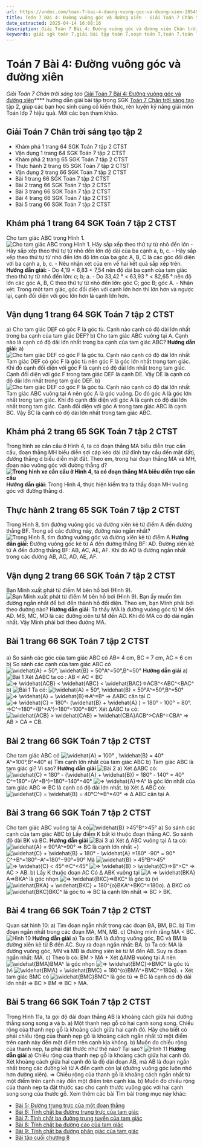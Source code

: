 ```yaml
---
url: https://vndoc.com/toan-7-bai-4-duong-vuong-goc-va-duong-xien-285497
title: Toán 7 Bài 4: Đường vuông góc và đường xiên - Giải Toán 7 Chân trời sáng tạo - VnDoc.com
date_extracted: 2025-04-14 16:08:16
description: Giải Toán 7 Bài 4: Đường vuông góc và đường xiên Chân trời sáng tạo bao gồm đáp án và lời giải chi tiết cho từng bài tập trong SGK Toán 7 cho các em học sinh tham khảo luyện Giải Toán 7 hiệu quả.
keywords: giải sgk toán 7,giải bài tập toán 7,soạn toán 7,toán 7,toán lớp 7,giải toán 7,sgk toán 7,toan 7,giai toan 7,toán 7 tập 2,toán lớp 7 tập 2,bài tập toán lớp 7,giải bài tập toán lớp 7,sgk toán 7 tập 2,toán 7 chân trời sáng tạo,giải toán 7 chân trời sáng tạo,soạn Toán 7 chân trời sáng tạo,toán 7 ctst,Toán 7 Bài 4 Đường vuông góc và đường xiên,Toán 7 Bài 4 Đường vuông góc và đường xiên ctst,Giải Toán 7 Bài 4 Đường vuông góc và đường xiên
---
```


# Toán 7 Bài 4: Đường vuông góc và đường xiên
 _Giải Toán 7 Chân trời sáng tạo_
[Giải Toán 7 Bài 4: Đường vuông góc và đường xiên](<https://vndoc.com/toan-7-bai-4-duong-vuong-goc-va-duong-xien-285497>)**** hướng dẫn giải bài tập trong SGK [Toán 7 Chân trời sáng tạo](<https://vndoc.com/toan-7-tap-2-ctst>) tập 2, giúp các bạn học sinh củng cố kiến thức, rèn luyện kỹ năng giải môn Toán lớp 7 hiệu quả. Mời các bạn tham khảo.
## Giải Toán 7 Chân trời sáng tạo tập 2
  * Khám phá 1 trang 64 SGK Toán 7 tập 2 CTST 
  * Vận dụng 1 trang 64 SGK Toán 7 tập 2 CTST
  * Khám phá 2 trang 65 SGK Toán 7 tập 2 CTST 
  * Thực hành 2 trang 65 SGK Toán 7 tập 2 CTST 
  * Vận dụng 2 trang 66 SGK Toán 7 tập 2 CTST 
  * Bài 1 trang 66 SGK Toán 7 tập 2 CTST
  * Bài 2 trang 66 SGK Toán 7 tập 2 CTST
  * Bài 3 trang 66 SGK Toán 7 tập 2 CTST
  * Bài 4 trang 66 SGK Toán 7 tập 2 CTST
  * Bài 5 trang 66 SGK Toán 7 tập 2 CTST

## **Khám phá 1 trang 64 SGK Toán 7 tập 2 CTST**
Cho tam giác ABC trong Hình 1.
![Cho tam giác ABC trong Hình 1. Hãy sắp xếp theo thứ tự từ nhỏ đến lớn](https://i.vdoc.vn/data/image/2022/12/28/kham-pha-1-trang-64-toan-7-tap-2-144891.png)
\- Hãy sắp xếp theo thứ tự từ nhỏ đến lớn độ dài của ba cạnh a, b, c.
\- Hãy sắp xếp theo thứ tự từ nhỏ đến lớn độ lớn của ba góc A, B, C là các góc đối diện với ba cạnh a, b, c.
\- Nêu nhận xét của em về hai kết quả sắp xếp trên.
**Hướng dẫn giải:**
\- Do 4,19 < 6,83 < 7,54 nên độ dài ba cạnh của tam giác theo thứ tự từ nhỏ đến lớn: c; b; a.
\- Do 33,42 ° < 63,93 ° < 82,65 ° nên độ lớn các góc A, B, C theo thứ tự từ nhỏ đến lớn: góc C; góc B; góc A.
\- Nhận xét: Trong một tam giác, góc đối diện với cạnh lớn hơn thì lớn hơn và ngược lại, cạnh đối diện với góc lớn hơn là cạnh lớn hơn.
## **Vận dụng 1 trang 64 SGK Toán 7 tập 2 CTST**
a\) Cho tam giác DEF có góc F là góc tù. Cạnh nào cạnh có độ dài lớn nhất trong ba cạnh của tam giác DEF?
b\) Cho tam giác ABC vuông tại A. Cạnh nào là cạnh có độ dài lớn nhất trong ba cạnh của tam giác ABC?
**Hướng dẫn giải:**
a\)
![Cho tam giác DEF có góc F là góc tù. Cạnh nào cạnh có độ dài lớn nhất](https://i.vdoc.vn/data/image/2022/12/28/van-dung-1-trang-64-toan-7-tap-2-144893.png)
Tam giác DEF có góc F là góc tù nên góc F là góc lớn nhất trong tam giác.
Khi đó cạnh đối diện với góc F là cạnh có độ dài lớn nhất trong tam giác.
Cạnh đối diện với góc F trong tam giác DEF là cạnh DE.
Vậy DE là cạnh có độ dài lớn nhất trong tam giác DEF.
b\)
![Cho tam giác DEF có góc F là góc tù. Cạnh nào cạnh có độ dài lớn nhất](https://i.vdoc.vn/data/image/2022/12/28/van-dung-1-trang-64-toan-7-tap-2-144894.png)
Tam giác ABC vuông tại A nên góc A là góc vuông.
Do đó góc A là góc lớn nhất trong tam giác.
Khi đó cạnh đối diện với góc A là cạnh có độ dài lớn nhất trong tam giác.
Cạnh đối diện với góc A trong tam giác ABC là cạnh BC.
Vậy BC là cạnh có độ dài lớn nhất trong tam giác ABC.
## **Khám phá 2 trang 65 SGK Toán 7 tập 2 CTST**
Trong hình xe cần cẩu ở Hình 4, ta có đoạn thẳng MA biểu diễn trục cần cẩu, đoạn thẳng MH biểu diễn sợi cáp kéo dài \(từ đỉnh tay cẩu đến mặt đất\), đường thẳng d biểu diễn mặt đất. Theo em, trong hai đoạn thẳng MA và MH, đoạn nào vuông góc với đường thẳng d?
**![Trong hình xe cần cẩu ở Hình 4, ta có đoạn thẳng MA biểu diễn trục cần cẩu](https://i.vdoc.vn/data/image/2022/12/28/kham-pha-2-trang-65-toan-7-tap-2-144895.png)**
**Hướng dẫn giải:**
Trong Hình 4, thực hiện kiểm tra ta thấy đoạn MH vuông góc với đường thẳng d.
## **Thực hành 2 trang 65 SGK Toán 7 tập 2 CTST**
Trong Hình 8, tìm đường vuông góc và đường xiên kẻ từ điểm A đến đường thẳng BF. Trong số các đường này, đường nào ngắn nhất?
![Trong Hình 8, tìm đường vuông góc và đường xiên kẻ từ điểm A](https://i.vdoc.vn/data/image/2022/12/28/thuc-hanh-2-trang-65-toan-7-tap-2-144897.png)
**Hướng dẫn giải:**
Đường vuông góc kẻ từ A đến đường thẳng BF: AD.
Đường xiên kẻ từ A đến đường thẳng BF: AB, AC, AE, AF.
Khi đó AD là đường ngắn nhất trong các đường AB, AC, AD, AE, AF.
## **Vận dụng 2 trang 66 SGK Toán 7 tập 2 CTST**
Bạn Minh xuất phát từ điểm M bên hồ bơi \(Hình 9\).
![Bạn Minh xuất phát từ điểm M bên hồ bơi \(Hình 9\). ](https://i.vdoc.vn/data/image/2022/12/28/van-dung-2-trang-66-toan-7-tap-2-144898.png)
Bạn ấy muốn tìm đường ngắn nhất để bơi đến thành hồ đối diện. Theo em, bạn Minh phải bơi theo đường nào?
**Hướng dẫn giải:**
Ta thấy MA là đường vuông góc từ M đến AD.
MB, MC, MD là các đường xiên từ M đến AD.
Khi đó MA có độ dài ngắn nhất.
Vậy Minh phải bơi theo đường MA.
## Bài 1 **trang 66 SGK Toán 7 tập 2 CTST**
### 
a\) So sánh các góc của tam giác ABC có AB= 4 cm, BC = 7 cm, AC = 6 cm
b\) So sánh các cạnh của tam giác ABC có ![\\widehat{A} = 50°, \\widehat{B} = 50°](https://i.vdoc.vn/data/image/blank.png)A^=50°,B^=50°
**Hướng dẫn giải**
a\)
![Bài 1](https://i.vdoc.vn/data/image/2025/02/28/Toan-7-chuong-8-bai-4-1.jpg)
Xét ∆ABC ta có : AB < AC < BC
![=> \\widehat{ACB} < \\widehat{ABC} < \\widehat{BAC}](https://i.vdoc.vn/data/image/blank.png)=>ACB^<ABC^<BAC^
b\)
![Bài 1](https://i.vdoc.vn/data/image/2025/02/28/Toan-7-chuong-8-bai-4-2.jpg)
Ta có: ![\\widehat{A} = 50°, \\widehat{B} = 50°](https://i.vdoc.vn/data/image/blank.png)A^=50°,B^=50°
![=> \\widehat{A} =  \\widehat{B}](https://i.vdoc.vn/data/image/blank.png)=>A^=B^
=> ∆ABC cân tại C
![=>  \\widehat{C} =   180°- \(\\widehat{B} +  \\widehat{A} \) = 180° - 100° = 80°.](https://i.vdoc.vn/data/image/blank.png)=>C^=180°−\(B^+A^\)=180°−100°=80°.
Xét ∆ABC ta có: ![\\widehat{ACB} > \\widehat{CAB} = \\widehat{CBA}](https://i.vdoc.vn/data/image/blank.png)ACB^>CAB^=CBA^
=> AB > CA = CB.
## Bài 2 **trang 66 SGK Toán 7 tập 2 CTST**
Cho tam giác ABC có ![\\widehat{A} = 100° , \\widehat{B} = 40°](https://i.vdoc.vn/data/image/blank.png)A^=100°,B^=40°
a\) Tìm cạnh lớn nhất của tam giác ABC
b\) Tam giác ABC là tam giác gì? Vì sao?
**Hướng dẫn giải**
![Bài 2](https://i.vdoc.vn/data/image/2025/02/28/Toan-7-chuong-8-bai-4-3.jpg)
a\) Xét ∆ABC có: ![\\widehat{C} = 180° - \(\\widehat{A} + \\widehat{B}\) =  180°  - 140° =  40°](https://i.vdoc.vn/data/image/blank.png)C^=180°−\(A^+B^\)=180°−140°=40°
![=> \\widehat{A}](https://i.vdoc.vn/data/image/blank.png)=>A^ là góc lớn nhất của tam giác ABC
=> BC là cạnh có độ dài lớn nhất.
b\) Xét ∆ ABC có: ![\\widehat{C} = \\widehat{B} = 40°](https://i.vdoc.vn/data/image/blank.png)C^=B^=40°
=> ∆ ABC cân tại A.
## Bài 3 **trang 66 SGK Toán 7 tập 2 CTST**
Cho tam giác ABC vuông tại A có![\\widehat{B} >45°](https://i.vdoc.vn/data/image/blank.png)B^>45°
a\) So sánh các cạnh của tam giác ABC
b\) Lấy điểm K bất kì thuộc đoạn thẳng AC. So sánh độ dài BK và BC.
**Hướng dẫn giải**
![Bài 3](https://i.vdoc.vn/data/image/2025/02/28/Toan-7-chuong-8-bai-4-4.jpg)
a\) Xét ∆ ABC vuông tại A ta có:![\\widehat{A}  = 90°](https://i.vdoc.vn/data/image/blank.png)A^=90°
=> BC là cạnh lớn nhất
+\) ![\\widehat{C} + \\widehat{B} = 180° - \\widehat{A} =180° -90° = 90°](https://i.vdoc.vn/data/image/blank.png)C^+B^=180°−A^=180°−90°=90°
Mà ![\\widehat{B} > 45°](https://i.vdoc.vn/data/image/blank.png)B^>45°
![=> \\widehat{C} < 45°](https://i.vdoc.vn/data/image/blank.png)=>C^<45°
![=> \\widehat{B} > \\widehat{C}](https://i.vdoc.vn/data/image/blank.png)=>B^>C^
=> AC > AB.
b\) Lấy K thuộc đoạn AC
Có ∆ ABK vuông tại ![A => \\widehat{BKA}](https://i.vdoc.vn/data/image/blank.png)A=>BKA^ là góc nhọn
![=> \\widehat{BKC}](https://i.vdoc.vn/data/image/blank.png)=>BKC^ là góc tù \(vì ![\\widehat{BKA} +  \\widehat{BKC} = 180^{o}](https://i.vdoc.vn/data/image/blank.png)BKA^+BKC^=180o\).
∆ BKC có ![\\widehat{BKC}](https://i.vdoc.vn/data/image/blank.png)BKC^ là góc tù => BC là cạnh lớn nhất => BC > BK.
## Bài 4 **trang 66 SGK Toán 7 tập 2 CTST**
Quan sát hình 10:
a\) Tìm đoạn ngắn nhất trong các đoạn BA, BM, BC.
b\) Tìm đoạn ngắn nhất trong các đoạn MA, MN, MB.
c\) Chứng minh rằng MA < BC.
![Hình 10](https://i.vdoc.vn/data/image/2025/02/28/Toan-7-chuong-8-bai-4-5.jpg)
**Hướng dẫn giải**
a\) Ta có: BA là đường vuông góc, BC và BM là đường xiên kẻ từ B đến AC.
Suy ra đoạn ngắn nhất: BA.
b\) Ta có: MA là đường vuông góc, MN và MB là đường xiên kẻ từ M đến AB.
Suy ra đoạn ngắn nhất: MA.
c\) Theo b có: BM > MA
\+ Xét ∆AMB vuông tại A nên ![\\widehat{BMA}](https://i.vdoc.vn/data/image/blank.png)BMA^ là góc nhọn
![=> \\widehat{BMC}](https://i.vdoc.vn/data/image/blank.png)=>BMC^ là góc tù \(vì ![\\widehat{BMA} + \\widehat{BMC} = 180^{o}](https://i.vdoc.vn/data/image/blank.png)BMA^+BMC^=180o\).
\+ Xét tam giác BMC có ![\\widehat{BMC}](https://i.vdoc.vn/data/image/blank.png)BMC^ là góc tù
=> BC là cạnh có độ dài lớn nhất
=> BC > BM
=> BC > MA.
## Bài 5 **trang 66 SGK Toán 7 tập 2 CTST**
Trong Hình 11a, ta gọi độ dài đoạn thẳng AB là khoảng cách giữa hai đường thẳng song song a và b.
a\) Một thanh nẹp gỗ có hai cạnh song song. Chiều rộng của thanh nẹp gỗ là khoảng cách giữa hai cạnh đó.
Hãy cho biết có phải chiều rộng của thanh nẹp gỗ là khoảng cách ngắn nhất từ một điểm trên cạnh này đến một điểm trên cạnh kia không.
b\) Muốn đo chiều rộng của thanh nẹp, ta phải đặt thước như thế nào? Tại sao?
![Hình 11](https://i.vdoc.vn/data/image/2025/02/28/Toan-7-chuong-8-bai-4-6.jpg)
**Hướng dẫn giải**
a\) Chiều rộng của thanh nẹp gỗ là khoảng cách giữa hai cạnh đó.
Xét khoảng cách giữa hai cạnh đó là độ dài đoạn AB, mà AB là đoạn ngắn nhất trong các đường kẻ từ A đến cạnh còn lại \(đường vuông góc luôn nhỏ hơn đường xiên\).
=> Chiều rộng của thanh gỗ là khoảng cách ngắn nhất từ một điểm trên cạnh này đến một điêm trên cạnh kia.
b\) Muốn đo chiều rộng của thanh nẹp ta đặt thước sao cho cạnh thước vuông góc với hai cạnh song song của thước gỗ.
Xem thêm các bài Tìm bài trong mục này khác:
  * [Bài 5: Đường trung trực của một đoạn thẳng](</toan-7-bai-5-duong-trung-truc-cua-mot-doan-thang-285502>)
  * [Bài 6: Tính chất ba đường trung trực của tam giác](</giai-bai-tap-sgk-toan-lop-7-bai-8-tinh-chat-ba-duong-trung-truc-cua-tam-giac-150138>)
  * [Bài 7: Tính chất ba đường trung tuyến của tam giác](</giai-bai-tap-sgk-toan-lop-7-bai-4-tinh-chat-ba-duong-trung-tuyen-cua-tam-giac-150072>)
  * [Bài 8: Tính chất ba đường cao của tam giác](</giai-bai-tap-sgk-toan-lop-7-bai-9-tinh-chat-ba-duong-cao-cua-tam-giac-150145>)
  * [Bài 9: Tính chất ba đường phân giác của tam giác](</giai-bai-tap-sgk-toan-lop-7-bai-6-tinh-chat-ba-duong-phan-giac-cua-tam-giac-150117>)
  * [Bài tập cuối chương 8](</toan-7-bai-tap-cuoi-chuong-8-chan-troi-sang-tao-285515>)

